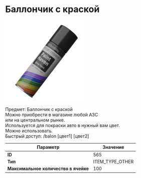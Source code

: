 # Баллончик с краской

![Item Image](../img/565.webp?raw=true)

Предмет: Баллончик с краской<br>Можно приобрести в магазине любой АЗС<br>или на центральном рынке.<br>Используется для покраски авто в нужный вам цвет.<br>Можно использовать.<br>Быстрый доступ: /balon [цвет1] [цвет2]


| Параметр | Значение |
|----------|----------|
| **ID** | 565 |
| **Тип** | ITEM_TYPE_OTHER |
| **Максимальное количество в ячейке** | 100 |

